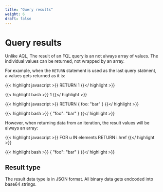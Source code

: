 ```yaml
---
title: "Query results"
weight: 6
draft: false
---
```


# Query results

Unlike AQL, The result of an FQL query is an not always array of values. The individual values can be returned, not wrapped by an array.

For example, when the ``RETURN`` statement is used as the last query statment, a values gets returned as it is:

{{< highlight javascript >}}
RETURN 1
{{</ highlight >}}

{{< highlight bash >}}
1
{{</ highlight >}}

{{< highlight javascript >}}
RETURN { foo: "bar" }
{{</ highlight >}}

{{< highlight bash >}}
{ "foo": "bar" }
{{</ highlight >}}

However, when returning data from an iteration, the result values will be always an array:

{{< highlight javascript >}}
FOR u IN elements
    RETURN i.href
{{</ highlight >}}

{{< highlight bash >}}
{ "foo": "bar" }
{{</ highlight >}}

## Result type

The result data type is in JSON format. 
All binary data gets endcoded into base64 strings.